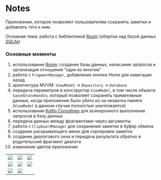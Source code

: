 # Notes

Приложение, которое позволяет пользователям сохранять заметки и добавлять тэги к ним.

Основная тема: работа с библиотекой [Room](https://developer.android.com/training/data-storage/room) (обертка над базой данных [SQLite](https://ru.wikipedia.org/wiki/SQLite))

### Основные моменты

1. использование [Room](https://developer.android.com/training/data-storage/room): создание базы данных, написание запросов и организация отношения "один ко многим"
2. работа с <code>FragmentManager</code>, добавление кнопки *Home* для навигации назад
3. архитектура MVVM: <code>ViewModel</code> -> <code>Repository</code> -> <code>Database</code> 
4. передача параметров в конструктор <code>ViewModel</code>, в том числе объекта <code>SavedStateHandle</code>, который позволяет сохранять примитивные  данные, когда приложение было убито из-за нехватки памяти (<code>ViewModel</code> в данном случае полностью уничтожается)
5. использование [Kotlin Coroutines](https://developer.android.com/kotlin/coroutines) для асинхронного выполнения запросов в базу данных
6. передача данных между фрагментами через аргументы
7. работа с <code>ClipboardManager</code> для сохранения заметки в буфер обмена
8. создание раскрывающего меню для сортировки заметок
9. создание диалогового окна и передача результата обратно в родительский фрагмент диалога
10. изменение цветов приложения

<table>
  <tr>
    <td><img src="https://github.com/KiberneticWorm/LearningApps/blob/master/Notes/screens/screen1.png" /></td>
    <td><img src="https://github.com/KiberneticWorm/LearningApps/blob/master/Notes/screens/screen2.png" /></td>
    <td><img src="https://github.com/KiberneticWorm/LearningApps/blob/master/Notes/screens/screen3.png" /></td>
  </tr>  
  <tr>
    <td><img src="https://github.com/KiberneticWorm/LearningApps/blob/master/Notes/screens/screen4.png" /></td>
    <td><img src="https://github.com/KiberneticWorm/LearningApps/blob/master/Notes/screens/screen50.png" /></td>
    <td><img src="https://github.com/KiberneticWorm/LearningApps/blob/master/Notes/screens/screen6.png" /></td>
  </tr>
  <tr>
    <td><img src="https://github.com/KiberneticWorm/LearningApps/blob/master/Notes/screens/screen7.png" /></td>
    <td><img src="https://github.com/KiberneticWorm/LearningApps/blob/master/Notes/screens/screen8.png" /></td>
    
  </tr>
</table>  
